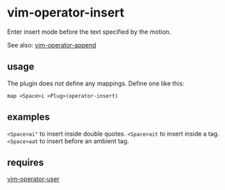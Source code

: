 # vim-operator-insert

  Enter insert mode before the text specified by the motion.

  See also: [vim-operator-append](https://github.com/mwgkgk/vim-operator-append)

## usage

  The plugin does not define any mappings. Define one like this:

    map <Space>i <Plug>(operator-insert)

## examples

  `<Space>ai"` to insert inside double quotes.
  `<Space>ait` to insert inside a tag.
  `<Space>aat` to insert before an ambient tag.

## requires

  [vim-operator-user](https://github.com/kana/vim-operator-user)

